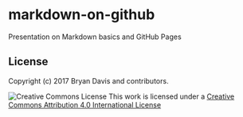 # markdown-on-github
Presentation on Markdown basics and GitHub Pages

## License
Copyright (c) 2017 Bryan Davis and contributors.

![Creative Commons License](https://i.creativecommons.org/l/by/4.0/80x15.png)
This work is licensed under a [Creative Commons Attribution 4.0 International License](https://creativecommons.org/licenses/by/4.0/)
